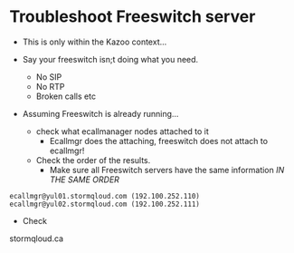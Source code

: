 # Troubleshoot Freeswitch server

* This is only within the Kazoo context...
* Say your freeswitch isn;t doing what you need.
  * No SIP
  * No RTP 
  * Broken calls etc

* Assuming Freeswitch is already running...
  * check what ecallmanager nodes attached to it
    * Ecallmgr does the attaching, freeswitch does not attach to ecallmgr!
  * Check the order of the results.
    * Make sure all Freeswitch servers have the same information _IN THE SAME ORDER_

```fs_cli -x "erlang nodes list"
ecallmgr@yul01.stormqloud.com (192.100.252.110)
ecallmgr@yul02.stormqloud.com (192.100.252.111)
```

* Check 


stormqloud.ca
